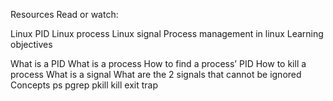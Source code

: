 Resources Read or watch:

Linux PID
Linux process
Linux signal
Process management in linux
Learning objectives


What is a PID
What is a process
How to find a process’ PID
How to kill a process
What is a signal
What are the 2 signals that cannot be ignored
Concepts
ps
pgrep
pkill
kill
exit
trap
